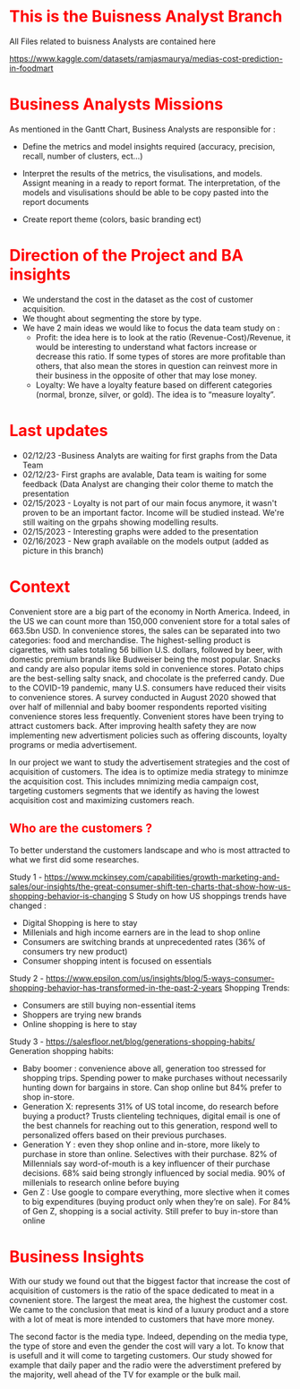 # <font color=#FF0000>This is the Buisness Analyst Branch</font>
 All Files related to buisness Analysts are contained here

https://www.kaggle.com/datasets/ramjasmaurya/medias-cost-prediction-in-foodmart

# <font color=#FF0000>Business Analysts Missions</font>

As mentioned in the Gantt Chart, Business Analysts are responsible for : 
*	Define the metrics and model insights required (accuracy, precision, recall, number of clusters, ect…)

*	Interpret the results of the metrics, the visulisations, and models. Assignt meaning in a ready to report format. The interpretation, of the models and visulisations should be able to be copy pasted into the report documents

*	Create report theme (colors, basic branding ect)

# <font color=#FF0000>Direction of the Project and BA insights</font>
* We understand the cost in the dataset as the cost of customer acquisition. 
*	We thought about segmenting the store by type. 
* We have 2 main ideas we would like to focus the  data team study on : 
   - Profit: the idea here is to look at the ratio (Revenue-Cost)/Revenue, it would be interesting to understand what factors increase or decrease this ratio. If some         types of stores are more profitable than others, that also mean the stores in question can reinvest more in their business in the opposite of other that may lose         money. 
   - Loyalty: We have a loyalty feature based on different categories (normal, bronze, silver, or gold). The idea is to “measure loyalty”.

# <font color=#FF0000>Last updates</font>
* 02/12/23 -Business Analyts are waiting for first graphs from the Data Team 
* 02/12/23- First graphs are avalable, Data team is waiting for some feedback (Data Analyst are changing their color theme to match the presentation
* 02/15/2023 - Loyalty is not part of our main focus anymore, it wasn't proven to be an important factor. Income will be studied instead. We're still waiting on the grpahs showing modelling results. 
* 02/15/2023 - Interesting graphs were added to the presentation 
* 02/16/2023 - New graph available on the models output (added as picture in this branch)


# <font color=#FF0000>Context</font>

Convenient store are a big part of the economy in North America. Indeed, in the US we can count more than 150,000 convenient store for a total sales of 663.5bn USD. In convenience stores, the sales can be separated into two categories: food and merchandise. The highest-selling product is cigarettes, with sales totaling 56 billion U.S. dollars, followed by beer, with domestic premium brands like Budweiser being the most popular. Snacks and candy are also popular items sold in convenience stores. Potato chips are the best-selling salty snack, and chocolate is the preferred candy. Due to the COVID-19 pandemic, many U.S. consumers have reduced their visits to convenience stores. A survey conducted in August 2020 showed that over half of millennial and baby boomer respondents reported visiting convenience stores less frequently. Convenient stores have been trying to attract customers back. After improving health safety they are now implementing new advertisment policies such as offering discounts, loyalty programs or media advertisement.

In our project we want to study the advertisement strategies and the cost of acquisition of customers. The idea is to optimize media strategy to minimze the acquisition cost. This includes mnimizing media campaign cost, targeting customers segments that we identify as having the lowest acquisition cost and maximizing customers reach. 

## <font color=#FF0000>Who are the customers ? </font>

To better understand the customers landscape and who is most attracted to what we first did some researches. 

Study 1 - https://www.mckinsey.com/capabilities/growth-marketing-and-sales/our-insights/the-great-consumer-shift-ten-charts-that-show-how-us-shopping-behavior-is-changing S
Study on how US shoppings trends have changed :
* Digital Shopping is here to stay 
* Millenials and high income earners are in the lead to shop online 
* Consumers are switching brands at unprecedented rates (36% of consumers try new product) 
* Consumer shopping intent is focused on essentials 

Study 2 - https://www.epsilon.com/us/insights/blog/5-ways-consumer-shopping-behavior-has-transformed-in-the-past-2-years 
Shopping Trends: 
* Consumers are still buying non-essential items 
* Shoppers are trying new brands 
* Online shopping is here to stay 

Study 3 - https://salesfloor.net/blog/generations-shopping-habits/
Generation shopping habits:
* Baby boomer : convenience above all, generation too stressed for shopping trips. Spending power to make purchases without necessarily hunting down for bargains in store. Can shop online but 84% prefer to shop in-store.  
* Generation X: represents 31% of US total income, do research before buying a product? Trusts clienteling techniques, digital email is one of the best channels for reaching out to this generation, respond well to personalized offers based on their previous purchases.  
* Generation Y : even they shop online and in-store, more likely to purchase in store than online. Selectives with their purchase. 82% of Millennials say word-of-mouth is a key influencer of their purchase decisions. 68% said being strongly influenced by social media. 90% of millenials to research online before buying 
* Gen Z : Use google to compare everything, more slective when it comes to big expenditures (buying product only when they’re on sale). For 84% of Gen Z, shopping is a social activity. Still prefer to buy in-store than online 

 
# <font color=#FF0000>Business Insights</font>

With our study we found out that the biggest factor that increase the cost of acquisition of customers is the ratio of the space dedicated to meat in a covnenient store. The largest the meat area, the highest the customer cost. 
We came to the conclusion that meat is kind of a luxury product and a store with a lot of meat is more intended to customers that have more money. 

The second factor is the media type. Indeed, depending on the media type, the type of store and even the gender the cost will vary a lot. To know that is usefull and it will come to targeting customers. Our study showed for example that daily paper and the radio were the adverstiment prefered by the majority, well ahead of the TV for example or the bulk mail. 
